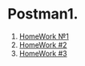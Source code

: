 # Postman1. 

1. [HomeWork №1](https://docs.google.com/document/d/1JJhP2rG8T0tzX2MGYieXOEdbVNpleJH3qvZP5Q9WhuA/edit?usp=sharing)
2. [HomeWork #2](https://docs.google.com/document/d/14Bp-4ewiVnOrOXfFB3_692NuqGPZcMcCpB-e_tM6leQ/edit?usp=sharing)
3. [HomeWork #3](https://docs.google.com/document/d/1Mke3ambnNRyHy8ndyD75EoaK7C7m1hOyVX3JXSnandw/edit?usp=sharing)
